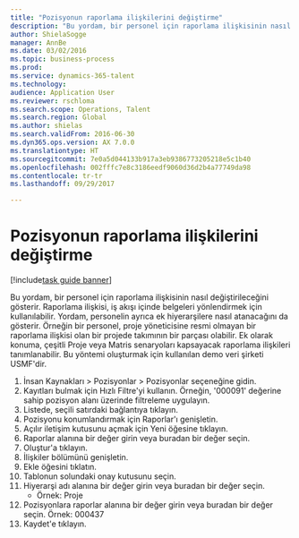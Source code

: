 ```yaml
--- 
title: "Pozisyonun raporlama ilişkilerini değiştirme"
description: "Bu yordam, bir personel için raporlama ilişkisinin nasıl değiştirileceğini gösterir."
author: ShielaSogge
manager: AnnBe
ms.date: 03/02/2016
ms.topic: business-process
ms.prod: 
ms.service: dynamics-365-talent
ms.technology: 
audience: Application User
ms.reviewer: rschloma
ms.search.scope: Operations, Talent
ms.search.region: Global
ms.author: shielas
ms.search.validFrom: 2016-06-30
ms.dyn365.ops.version: AX 7.0.0
ms.translationtype: HT
ms.sourcegitcommit: 7e0a5d044133b917a3eb9386773205218e5c1b40
ms.openlocfilehash: 002fffc7e8c3186eedf9060d36d2b4a77749da98
ms.contentlocale: tr-tr
ms.lasthandoff: 09/29/2017

---
```

# <a name="modify-reporting-relationships-for-a-position"></a>Pozisyonun raporlama ilişkilerini değiştirme

[!include[task guide banner](../../includes/task-guide-banner.md)]

Bu yordam, bir personel için raporlama ilişkisinin nasıl değiştirileceğini gösterir. Raporlama ilişkisi, iş akışı içinde belgeleri yönlendirmek için kullanılabilir. Yordam, personelin ayrıca ek hiyerarşilere nasıl atanacağını da gösterir. Örneğin bir personel, proje yöneticisine resmi olmayan bir raporlama ilişkisi olan bir projede takımının bir parçası olabilir. Ek olarak konuma, çeşitli Proje veya Matris senaryoları kapsayacak raporlama ilişkileri tanımlanabilir. Bu yöntemi oluşturmak için kullanılan demo veri şirketi USMF'dir.

1. İnsan Kaynakları > Pozisyonlar > Pozisyonlar seçeneğine gidin.
2. Kayıtları bulmak için Hızlı Filtre'yi kullanın. Örneğin, '000091' değerine sahip pozisyon alanı üzerinde filtreleme uygulayın.
3. Listede, seçili satırdaki bağlantıya tıklayın.
4. Pozisyonu konumlandırmak için Raporlar'ı genişletin.
5. Açılır iletişim kutusunu açmak için Yeni öğesine tıklayın.
6. Raporlar alanına bir değer girin veya buradan bir değer seçin.
7. Oluştur'a tıklayın.
8. İlişkiler bölümünü genişletin.
9. Ekle öğesini tıklatın.
10. Tablonun solundaki onay kutusunu seçin.
11. Hiyerarşi adı alanına bir değer girin veya buradan bir değer seçin.
    * Örnek: Proje  
12. Pozisyonlara raporlar alanına bir değer girin veya buradan bir değer seçin.  Örnek:  000437
13. Kaydet'e tıklayın.


